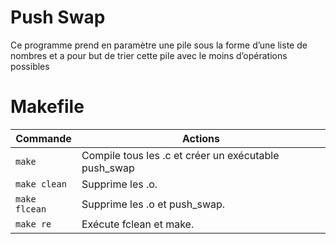# Push Swap
Ce programme prend en paramètre une pile sous la forme d’une liste de nombres et a pour but de trier cette pile avec le moins d’opérations possibles

# <a name="makefile">Makefile</a>

| Commande       	|  Actions 	|
|----------------	|----------	|
| `make`      	  | Compile tous les .c et créer un exécutable push_swap  	|
| `make clean`    | Supprime les .o.  	|
| `make flcean`  	| Supprime les .o et push_swap.  	|
| `make re`     	| Exécute fclean et make.  	|

